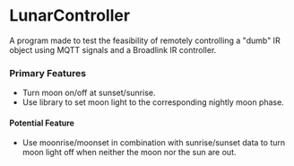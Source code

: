 # LunarController
A program made to test the feasibility of remotely controlling a "dumb" IR object using MQTT signals and a Broadlink IR controller.
### Primary Features 
- Turn moon on/off at sunset/sunrise.
- Use library to set moon light to the corresponding nightly moon phase.

#### Potential Feature
- Use moonrise/moonset in combination with sunrise/sunset data to turn moon light off when neither the moon nor the sun are out.
